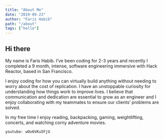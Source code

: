 ```yaml
---
title: "About Me"
date: "2019-09-23"
author: "Faris Habib"
path: "/about"
tags: ["hello"]
---
```


## Hi there

My name is Faris Habib.  I’ve been coding for 2-3 years and recently I completed a 9 month, intense, software engineering immersive with Hack Reactor, based in San Francisco.

I enjoy coding for how you can virtually build anything without needing to worry about the cost of replication. I have an unstoppable curiosity for understanding how things work to improve lives. I believe that communication and dedication are essential to grow as an engineer and I enjoy collaborating with my teammates to ensure our clients’ problems are solved.

In my free time I enjoy reading, backpacking, gaming, weightlifting, concerts, and watching corny adventure movies.

`youtube: wOo6VKu5FjU`